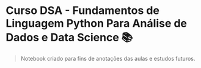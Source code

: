 # Curso DSA - Fundamentos de Linguagem Python Para Análise de Dados e Data Science 📚

> Notebook criado para fins de anotações das aulas e estudos futuros.
